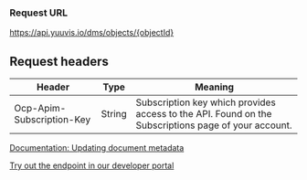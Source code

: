 ### Request URL

https://api.yuuvis.io/dms/objects/{objectId}


## Request headers

| Header                    | Type   | Meaning                                                                                             |
|---------------------------|--------|-----------------------------------------------------------------------------------------------------|
| Ocp-Apim-Subscription-Key | String | Subscription key which provides access to the API. Found on the Subscriptions page of your account. |

[Documentation: Updating document metadata](https://github.com/yuuvis/Documentation/wiki/Update-documents#updating-metadata)

[Try out the endpoint in our developer portal](https://ateamk8s.azurewebsites.net/Apis/Endpoints/yadb-api)
